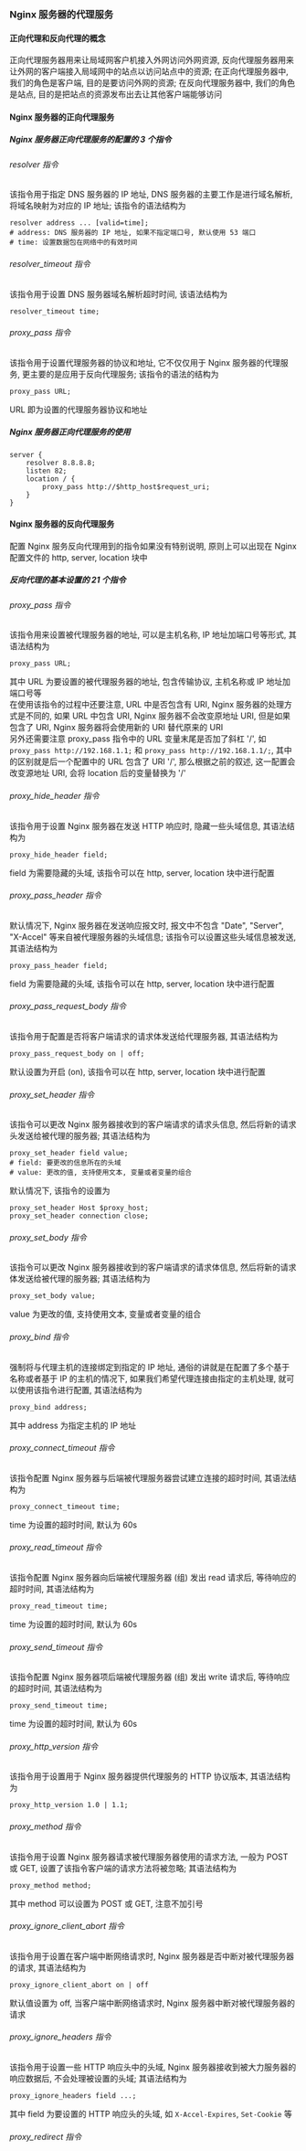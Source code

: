 ### Nginx 服务器的代理服务

#### 正向代理和反向代理的概念
正向代理服务器用来让局域网客户机接入外网访问外网资源, 反向代理服务器用来让外网的客户端接入局域网中的站点以访问站点中的资源; 在正向代理服务器中, 我们的角色是客户端, 目的是要访问外网的资源; 在反向代理服务器中, 我们的角色是站点, 目的是把站点的资源发布出去让其他客户端能够访问

#### Nginx 服务器的正向代理服务

##### Nginx 服务器正向代理服务的配置的 3 个指令
###### resolver 指令
该指令用于指定 DNS 服务器的 IP 地址, DNS 服务器的主要工作是进行域名解析, 将域名映射为对应的 IP 地址; 该指令的语法结构为
```
resolver address ... [valid=time];
# address: DNS 服务器的 IP 地址, 如果不指定端口号, 默认使用 53 端口
# time: 设置数据包在网络中的有效时间
```
###### resolver_timeout 指令
该指令用于设置 DNS 服务器域名解析超时时间, 该语法结构为
```
resolver_timeout time;
```
###### proxy_pass 指令
该指令用于设置代理服务器的协议和地址, 它不仅仅用于 Nginx 服务器的代理服务, 更主要的是应用于反向代理服务; 该指令的语法的结构为
```
proxy_pass URL;
```
URL 即为设置的代理服务器协议和地址
##### Nginx 服务器正向代理服务的使用
```
server {
    resolver 8.8.8.8;
    listen 82;
    location / {
        proxy_pass http://$http_host$request_uri;
    }
}
```
#### Nginx 服务器的反向代理服务
配置 Nginx 服务反向代理用到的指令如果没有特别说明, 原则上可以出现在 Nginx 配置文件的 http, server, location 块中
##### 反向代理的基本设置的 21 个指令
###### proxy_pass 指令
该指令用来设置被代理服务器的地址, 可以是主机名称, IP 地址加端口号等形式, 其语法结构为
```
proxy_pass URL;
```
其中 URL 为要设置的被代理服务器的地址, 包含传输协议, 主机名称或 IP 地址加端口号等  
在使用该指令的过程中还要注意, URL 中是否包含有 URI, Nginx 服务器的处理方式是不同的, 如果 URL 中包含 URI, Nginx 服务器不会改变原地址 URI, 但是如果包含了 URI, Nginx 服务器将会使用新的 URI 替代原来的 URI  
另外还需要注意 proxy_pass 指令中的 URL 变量末尾是否加了斜杠 '/',  如 `proxy_pass http://192.168.1.1;` 和 `proxy_pass http://192.168.1.1/;`, 其中的区别就是后一个配置中的 URL 包含了 URI '/', 那么根据之前的叙述, 这一配置会改变源地址 URI, 会将 location 后的变量替换为 '/'

###### proxy_hide_header 指令
该指令用于设置 Nginx 服务器在发送 HTTP 响应时, 隐藏一些头域信息, 其语法结构为
```
proxy_hide_header field;
```
field 为需要隐藏的头域, 该指令可以在 http, server, location 块中进行配置
###### proxy_pass_header 指令
默认情况下, Nginx 服务器在发送响应报文时, 报文中不包含 "Date", "Server", "X-Accel" 等来自被代理服务器的头域信息; 该指令可以设置这些头域信息被发送, 其语法结构为
```
proxy_pass_header field;
```
field 为需要隐藏的头域, 该指令可以在 http, server, location 块中进行配置
###### proxy_pass_request_body 指令
该指令用于配置是否将客户端请求的请求体发送给代理服务器, 其语法结构为
```
proxy_pass_request_body on | off;
```
默认设置为开启 (on), 该指令可以在 http, server, location 块中进行配置
###### proxy_set_header 指令
该指令可以更改 Nginx 服务器接收到的客户端请求的请求头信息, 然后将新的请求头发送给被代理的服务器; 其语法结构为
```
proxy_set_header field value;
# field: 要更改的信息所在的头域
# value: 更改的值, 支持使用文本, 变量或者变量的组合
```
默认情况下, 该指令的设置为
```
proxy_set_header Host $proxy_host;
proxy_set_header connection close;
```
###### proxy_set_body 指令
该指令可以更改 Nginx 服务器接收到的客户端请求的请求体信息, 然后将新的请求体发送给被代理的服务器; 其语法结构为
```
proxy_set_body value;
```
value 为更改的值, 支持使用文本, 变量或者变量的组合
###### proxy_bind 指令
强制将与代理主机的连接绑定到指定的 IP 地址, 通俗的讲就是在配置了多个基于名称或者基于 IP 的主机的情况下, 如果我们希望代理连接由指定的主机处理, 就可以使用该指令进行配置, 其语法结构为
```
proxy_bind address;
```
其中 address 为指定主机的 IP 地址
###### proxy_connect_timeout 指令
该指令配置 Nginx 服务器与后端被代理服务器尝试建立连接的超时时间, 其语法结构为
```
proxy_connect_timeout time;
```
time 为设置的超时时间, 默认为 60s
###### proxy_read_timeout 指令
该指令配置 Nginx 服务器向后端被代理服务器 (组) 发出 read 请求后, 等待响应的超时时间, 其语法结构为
```
proxy_read_timeout time;
```
time 为设置的超时时间, 默认为 60s
###### proxy_send_timeout 指令
该指令配置 Nginx 服务器项后端被代理服务器 (组) 发出 write 请求后, 等待响应的超时时间, 其语法结构为
```
proxy_send_timeout time;
```
time 为设置的超时时间, 默认为 60s
###### proxy_http_version 指令
该指令用于设置用于 Nginx 服务器提供代理服务的 HTTP 协议版本, 其语法结构为
```
proxy_http_version 1.0 | 1.1;
```
###### proxy_method 指令
该指令用于设置 Nginx 服务器请求被代理服务器使用的请求方法, 一般为 POST 或 GET, 设置了该指令客户端的请求方法将被忽略; 其语法结构为
```
proxy_method method;
```
其中 method 可以设置为 POST 或 GET, 注意不加引号
###### proxy_ignore_client_abort 指令
该指令用于设置在客户端中断网络请求时, Nginx 服务器是否中断对被代理服务器的请求, 其语法结构为
```
proxy_ignore_client_abort on | off
```
默认值设置为 off, 当客户端中断网络请求时, Nginx 服务器中断对被代理服务器的请求
###### proxy_ignore_headers 指令
该指令用于设置一些 HTTP 响应头中的头域, Nginx 服务器接收到被大力服务器的响应数据后, 不会处理被设置的头域; 其语法结构为
```
proxy_ignore_headers field ...;
```
其中 field 为要设置的 HTTP 响应头的头域, 如 `X-Accel-Expires`, `Set-Cookie` 等
###### proxy_redirect 指令
